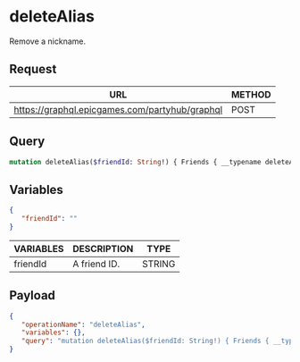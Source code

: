 # deleteAlias

Remove a nickname.

## Request
| URL | METHOD |
| - | - |
| https://graphql.epicgames.com/partyhub/graphql | POST |

## Query
```graphql
mutation deleteAlias($friendId: String!) { Friends { __typename deleteAlias(friendId: $friendId) { __typename success } } }
```

## Variables
```json
{
   "friendId": ""
}
```
| VARIABLES | DESCRIPTION | TYPE |
| - | - | - |
| friendId | A friend ID. | STRING |

## Payload
```json
{
   "operationName": "deleteAlias",
   "variables": {},
   "query": "mutation deleteAlias($friendId: String!) { Friends { __typename deleteAlias(friendId: $friendId) { __typename success } } }"
}
```